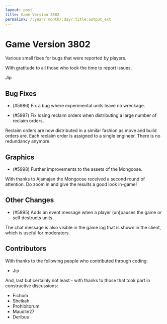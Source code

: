 ```yaml
---
layout: post
title: Game Version 3802
permalink: /:year/:month/:day/:title:output_ext
---
```


# Game Version 3802

Various small fixes for bugs that were reported by players.

With gratitude to all those who took the time to report issues,

Jip

## Bug Fixes

- (#5986) Fix a bug where experimental units leave no wreckage.

- (#5997) Fix losing reclaim orders when distributing a large number of reclaim orders.

Reclaim orders are now distributed in a similar fashion as move and build orders are. Each reclaim order is assigned to a single engineer. There is no redundancy anymore.

## Graphics

- (#5998) Further improvements to the assets of the Mongoose.

With thanks to Ajamajan the Mongoose received a second round of attention. Do zoom in and give the results a good look in-game!

## Other Changes

- (#5995) Adds an event message when a player (un)pauses the game or self destructs units.

The chat message is also visible in the game log that is shown in the client, which is useful for moderators.

## Contributors

With thanks to the following people who contributed through coding:

- Jip

And, last but certainly not least - with thanks to those that took part in constructive discussions:

- Fichom
- Sheikah
- Prohibitorum
- Maudlin27
- Deribus

